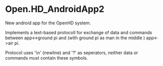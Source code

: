 # Open.HD_AndroidApp2

New android app for the OpenHD system.

Implements a text-based protocoll for exchange of data and commands between app<->ground pi and (with ground pi as man in the middle )
app<->air pi.

Protocol uses '\n' (newline) and '?' as seperators, neither data or commands must contain these symbols.

